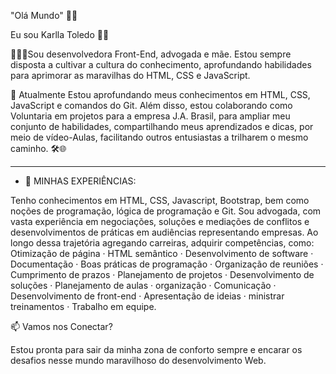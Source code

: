   "Olá Mundo" 💜👋
  
Eu sou Karlla Toledo 👋🚀

🙋🏼‍♀️Sou desenvolvedora Front-End, advogada e mãe. Estou sempre disposta a cultivar a cultura do conhecimento, aprofundando habilidades para aprimorar as maravilhas do HTML, CSS e JavaScript.

👀  Atualmente Estou aprofundando meus conhecimentos em HTML, CSS, JavaScript e comandos do Git. Além disso, estou colaborando como Voluntaria em projetos para a empresa J.A. Brasil, para ampliar meu conjunto de habilidades, compartilhando meus aprendizados e dicas, por meio de vídeo-Aulas, facilitando outros entusiastas a trilharem o mesmo caminho. 🛠️🌐
  ______________________________________________________________________________________________________________________________________________________________________________________________________________

- 💼 MINHAS EXPERIÊNCIAS:
  
Tenho conhecimentos em HTML, CSS, Javascript, Bootstrap, bem como noções de programação, lógica de programação e Git. Sou advogada, com vasta experiência em negociações, soluções e mediações de conflitos e desenvolvimentos de práticas em audiências representando empresas.
Ao longo dessa trajetória agregando carreiras, adquirir competências, como:  Otimização de página · HTML semântico · Desenvolvimento de software · Documentação · Boas práticas de programação · Organização de reuniões · Cumprimento de prazos · Planejamento de projetos · Desenvolvimento de soluções · Planejamento de aulas · organização · Comunicação · Desenvolvimento de front-end · Apresentação de ideias · ministrar treinamentos · Trabalho em equipe.

📫 Vamos nos Conectar?

Estou pronta para sair da minha zona de conforto sempre e encarar os desafios nesse mundo maravilhoso do desenvolvimento Web.

<!---
KarllaToledo/KarllaToledo is a ✨ special ✨ repository because its `README.md` (this file) appears on your GitHub profile.
You can click the Preview link to take a look at your changes.
--->
